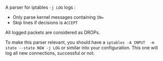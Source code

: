 A parser for iptables `-j LOG` logs :

 - Only parse kernel messages containing `IN=`
 - Skip lines if decisions is `ACCEPT`


All logged packets are considered as DROPs.

To make this parser relevant, you should have a `iptables -A INPUT  -m state --state NEW -j LOG` or similar into your configuration. This one will log all new connections, successful or not.

